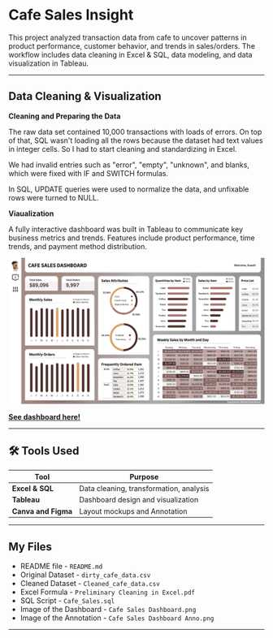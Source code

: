 # Cafe Sales Insight

This project analyzed transaction data from cafe to uncover patterns in product performance, customer behavior, and trends in sales/orders. The workflow includes data cleaning in Excel & SQL, data modeling, and data visualization in Tableau.

---

## Data Cleaning & Visualization

**Cleaning and Preparing the Data**

The raw data set contained 10,000 transactions with loads of errors. On top of that, SQL wasn't loading all the rows because the dataset had text values in integer cells. So I had to start cleaning and standardizing in Excel.

We had invalid entries such as "error", "empty", "unknown", and blanks, which were fixed with IF and SWITCH formulas.

In SQL, UPDATE queries were used to normalize the data, and unfixable rows were turned to NULL.



**Viaualization**

A fully interactive dashboard was built in Tableau to communicate key business metrics and trends. Features include product performance, time trends, and payment method distribution.


<p float="left">
  <img src="https://github.com/DataOla/Cafe_Report/blob/main/Cafe%20Sales%20Dashboard.png" alt="Dashboard" width="700"/>
</p>

**[See dashboard here!](https://public.tableau.com/app/profile/olamilekan.lawal3922/viz/CafeSalesDashboard_17530696752750/Home#1)**

---

## 🛠️ Tools Used

| Tool                | Purpose                                 |
| ------------------- | --------------------------------------- |
| **Excel & SQL**     | Data cleaning, transformation, analysis |
| **Tableau**         | Dashboard design and visualization      |
| **Canva and Figma** | Layout mockups and Annotation           |

---
## My Files

* README file - `README.md` 
* Original Dataset - `dirty_cafe_data.csv`
* Cleaned Dataset - `Cleaned_cafe_data.csv`
* Excel Formula - `Preliminary Cleaning in Excel.pdf`
* SQL Script - `Cafe_Sales.sql`
* Image of the Dashboard - `Cafe Sales Dashboard.png`
* Image of the Annotation - `Cafe Sales Dashboard Anno.png`

---

 

